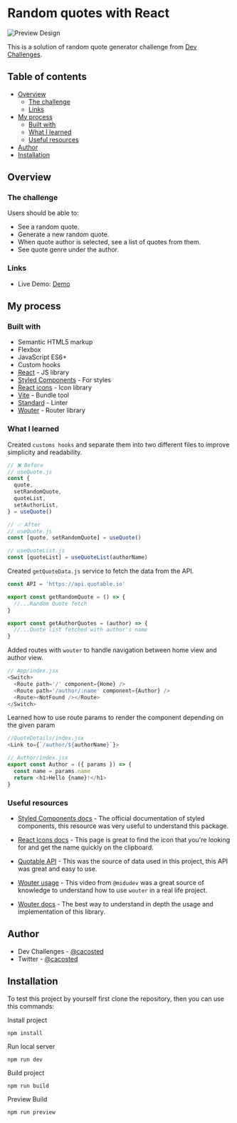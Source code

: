 # Random quotes with React

![Preview Design](/)


This is a solution of random quote generator challenge from [Dev Challenges](http://devchallenges.io).

## Table of contents

- [Overview](#overview)
  - [The challenge](#the-challenge)
  - [Links](#links)
- [My process](#my-process)
  - [Built with](#built-with)
  - [What I learned](#what-i-learned)
  - [Useful resources](#useful-resources)
- [Author](#author)
- [Installation](#installation)

## Overview

### The challenge

Users should be able to:

- See a random quote.
- Generate a new random quote.
- When quote author is selected, see a list of quotes from them.
- See quote genre under the author.

### Links

- Live Demo: [Demo](https://cacosted-random-quotes.netlify.app/)

## My process

### Built with

- Semantic HTML5 markup
- Flexbox
- JavaScript ES6+
- Custom hooks
- [React](https://reactjs.org/) - JS library
- [Styled Components](https://styled-components.com/) - For styles
- [React icons](https://react-icons.github.io/react-icons/) - Icon library
- [Vite](https://vitejs.dev/) - Bundle tool
- [Standard](https://standardjs.com/) - Linter
- [Wouter](https://github.com/molefrog/wouter) - Router library

### What I learned

Created `customs hooks` and separate them into two different files to improve simplicity and readability. 
```js
// ❌ Before
// useQuote.js
const {
  quote, 
  setRandomQuote,
  quoteList,
  setAuthorList,
} = useQuote()

// ✅ After
// useQuote.js
const [quote, setRandomQuote] = useQuote()

// useQuoteList.js
const [quoteList] = useQuoteList(authorName)
```

Created `getQuoteData.js` service to fetch the data from the API.
```js
const API = 'https://api.quotable.io'

export const getRandomQuote = () => {
  //...Random Quote fetch
}

export const getAuthorQuotes = (author) => {
  //...Quote list fetched with author's name
}
```

Added routes with `wouter` to handle navigation between home view and author view. 
```js
// App/index.jsx
<Switch>
  <Route path='/' component={Home} />
  <Route path='/author/:name' component={Author} />
  <Route><NotFound /></Route>
</Switch>
```

Learned how to use route params to render the component depending on the given param
```js
//QuoteDetails/index.jsx
<Link to={`/author/${authorName}`}>

// Author/index.jsx
export const Author = ({ params }) => {
  const name = params.name
  return <h1>Hello {name}!</h1>
}
```

### Useful resources

- [Styled Components docs](https://styled-components.com/docs) - The official documentation of styled components, this resource was very useful to understand this package.

- [React Icons docs](https://react-icons.github.io/react-icons/) - This page is great to find the icon that you're looking for and get the name quickly on the clipboard.

- [Quotable API](https://api.quotable.io/) - This was the source of data used in this project, this API was great and easy to use.

- [Wouter usage](https://youtu.be/QBLbXgeXMU8?t=4060) - This video from `@midudev` was a great source of knowledge to understand how to use `wouter` in a real life project.

- [Wouter docs](https://github.com/molefrog/wouter) - The best way to understand in depth the usage and implementation of this library.

## Author

- Dev Challenges - [@cacosted](https://devchallenges.io/portfolio/cacosted)
- Twitter - [@cacosted](https://www.twitter.com/cacosted)

## Installation

To test this project by yourself first clone the repository, then you can use this commands:

Install project
```
npm install
```

Run local server
```
npm run dev
```

Build project
```
npm run build
```

Preview Build
```
npm run preview
```
